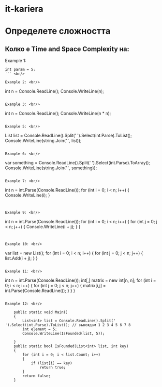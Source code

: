 # it-kariera

# Определете сложността

## Колко е Time and Space Complexity на:

Example 1: <br/>
```
int param = 5;
``` <br/>

Example 2: <br/>
```
int n = Console.ReadLine();
Console.WriteLine(n);
``` <br/>

Example 3: <br/>
```
int n = Console.ReadLine();
Console.WriteLine(n * n);
``` <br/>

Example 5: <br/>
```
List<int> list = Console.ReadLine().Split(' ').Select(int.Parse).ToList();
Console.WriteLine(string.Join(' ', list));
``` <br/>

Example 6: <br/>
```
var something = Console.ReadLine().Split(' ').Select(int.Parse).ToArray();
Console.WriteLine(string.Join(' ', something));
``` <br/>

Example 7: <br/>
```
int n = int.Parse(Console.ReadLine());
for (int i = 0; i < n; i++)
{
	Console.WriteLine(i);
}
``` <br/>


Example 9: <br/>
```
int n = int.Parse(Console.ReadLine());
for (int i = 0; i < n; i++)
{
 for (int j = 0; j < n; j++)
	{
		Console.WriteLine(i + j);
    }
}
``` <br/>


Example 10: <br/>
```
var list = new List<int>();
for (int i = 0; i < n; i++)
{
 for (int j = 0; j < n; j++)
	{
		list.Add(i + j);
    }
}
``` <br/>

Example 11: <br/>
```
int n = int.Parse(Console.ReadLine());
int[,] matrix = new int[n, n];
for (int i = 0; i < n; i++)
  {
    for (int j = 0; j < n; j++)
        {
            matrix[i,j] = int.Parse(Console.ReadLine());
        }
     }
}
``` <br/>

Example 12: <br/>
```
        public static void Main()
        {
            List<int> list = Console.ReadLine().Split(' ').Select(int.Parse).ToList(); // въвеждам 1 2 3 4 5 6 7 8
            int element = 5;
            Console.WriteLine(IsFounded(list, 5));
            
        }
        public static bool IsFounded(List<int> list, int key)
        {
            for (int i = 0; i < list.Count; i++)
            {
                if (list[i] == key)
                    return true;
            }
            return false;
        }
``` 